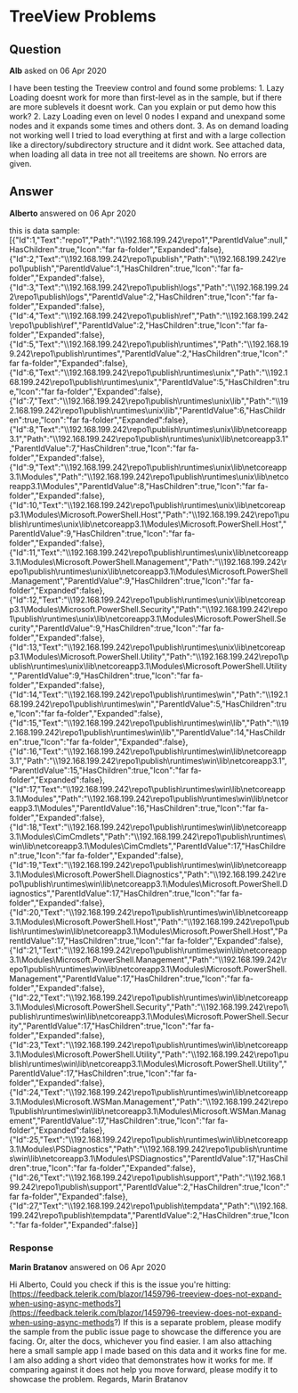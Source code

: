 # TreeView Problems

## Question

**Alb** asked on 06 Apr 2020

I have been testing the Treeview control and found some problems: 1. Lazy Loading doesnt work for more than first-level as in the sample, but if there are more sublevels it doesnt work. Can you explain or put demo how this work? 2. Lazy Loading even on level 0 nodes I expand and unexpand some nodes and it expands some times and others dont. 3. As on demand loading not working well I tried to load everything at first and with a large collection like a directory/subdirectory structure and it didnt work. See attached data, when loading all data in tree not all treeitems are shown. No errors are given.

## Answer

**Alberto** answered on 06 Apr 2020

this is data sample: [{"Id":1,"Text":"repo1","Path":"\\\\192.168.199.242\\repo1","ParentIdValue":null,"HasChildren":true,"Icon":"far fa-folder","Expanded":false},{"Id":2,"Text":"\\\\192.168.199.242\\repo1\\publish","Path":"\\\\192.168.199.242\\repo1\\publish","ParentIdValue":1,"HasChildren":true,"Icon":"far fa-folder","Expanded":false},{"Id":3,"Text":"\\\\192.168.199.242\\repo1\\publish\\logs","Path":"\\\\192.168.199.242\\repo1\\publish\\logs","ParentIdValue":2,"HasChildren":true,"Icon":"far fa-folder","Expanded":false},{"Id":4,"Text":"\\\\192.168.199.242\\repo1\\publish\\ref","Path":"\\\\192.168.199.242\\repo1\\publish\\ref","ParentIdValue":2,"HasChildren":true,"Icon":"far fa-folder","Expanded":false},{"Id":5,"Text":"\\\\192.168.199.242\\repo1\\publish\\runtimes","Path":"\\\\192.168.199.242\\repo1\\publish\\runtimes","ParentIdValue":2,"HasChildren":true,"Icon":"far fa-folder","Expanded":false},{"Id":6,"Text":"\\\\192.168.199.242\\repo1\\publish\\runtimes\\unix","Path":"\\\\192.168.199.242\\repo1\\publish\\runtimes\\unix","ParentIdValue":5,"HasChildren":true,"Icon":"far fa-folder","Expanded":false},{"Id":7,"Text":"\\\\192.168.199.242\\repo1\\publish\\runtimes\\unix\\lib","Path":"\\\\192.168.199.242\\repo1\\publish\\runtimes\\unix\\lib","ParentIdValue":6,"HasChildren":true,"Icon":"far fa-folder","Expanded":false},{"Id":8,"Text":"\\\\192.168.199.242\\repo1\\publish\\runtimes\\unix\\lib\\netcoreapp3.1","Path":"\\\\192.168.199.242\\repo1\\publish\\runtimes\\unix\\lib\\netcoreapp3.1","ParentIdValue":7,"HasChildren":true,"Icon":"far fa-folder","Expanded":false},{"Id":9,"Text":"\\\\192.168.199.242\\repo1\\publish\\runtimes\\unix\\lib\\netcoreapp3.1\\Modules","Path":"\\\\192.168.199.242\\repo1\\publish\\runtimes\\unix\\lib\\netcoreapp3.1\\Modules","ParentIdValue":8,"HasChildren":true,"Icon":"far fa-folder","Expanded":false},{"Id":10,"Text":"\\\\192.168.199.242\\repo1\\publish\\runtimes\\unix\\lib\\netcoreapp3.1\\Modules\\Microsoft.PowerShell.Host","Path":"\\\\192.168.199.242\\repo1\\publish\\runtimes\\unix\\lib\\netcoreapp3.1\\Modules\\Microsoft.PowerShell.Host","ParentIdValue":9,"HasChildren":true,"Icon":"far fa-folder","Expanded":false},{"Id":11,"Text":"\\\\192.168.199.242\\repo1\\publish\\runtimes\\unix\\lib\\netcoreapp3.1\\Modules\\Microsoft.PowerShell.Management","Path":"\\\\192.168.199.242\\repo1\\publish\\runtimes\\unix\\lib\\netcoreapp3.1\\Modules\\Microsoft.PowerShell.Management","ParentIdValue":9,"HasChildren":true,"Icon":"far fa-folder","Expanded":false},{"Id":12,"Text":"\\\\192.168.199.242\\repo1\\publish\\runtimes\\unix\\lib\\netcoreapp3.1\\Modules\\Microsoft.PowerShell.Security","Path":"\\\\192.168.199.242\\repo1\\publish\\runtimes\\unix\\lib\\netcoreapp3.1\\Modules\\Microsoft.PowerShell.Security","ParentIdValue":9,"HasChildren":true,"Icon":"far fa-folder","Expanded":false},{"Id":13,"Text":"\\\\192.168.199.242\\repo1\\publish\\runtimes\\unix\\lib\\netcoreapp3.1\\Modules\\Microsoft.PowerShell.Utility","Path":"\\\\192.168.199.242\\repo1\\publish\\runtimes\\unix\\lib\\netcoreapp3.1\\Modules\\Microsoft.PowerShell.Utility","ParentIdValue":9,"HasChildren":true,"Icon":"far fa-folder","Expanded":false},{"Id":14,"Text":"\\\\192.168.199.242\\repo1\\publish\\runtimes\\win","Path":"\\\\192.168.199.242\\repo1\\publish\\runtimes\\win","ParentIdValue":5,"HasChildren":true,"Icon":"far fa-folder","Expanded":false},{"Id":15,"Text":"\\\\192.168.199.242\\repo1\\publish\\runtimes\\win\\lib","Path":"\\\\192.168.199.242\\repo1\\publish\\runtimes\\win\\lib","ParentIdValue":14,"HasChildren":true,"Icon":"far fa-folder","Expanded":false},{"Id":16,"Text":"\\\\192.168.199.242\\repo1\\publish\\runtimes\\win\\lib\\netcoreapp3.1","Path":"\\\\192.168.199.242\\repo1\\publish\\runtimes\\win\\lib\\netcoreapp3.1","ParentIdValue":15,"HasChildren":true,"Icon":"far fa-folder","Expanded":false},{"Id":17,"Text":"\\\\192.168.199.242\\repo1\\publish\\runtimes\\win\\lib\\netcoreapp3.1\\Modules","Path":"\\\\192.168.199.242\\repo1\\publish\\runtimes\\win\\lib\\netcoreapp3.1\\Modules","ParentIdValue":16,"HasChildren":true,"Icon":"far fa-folder","Expanded":false},{"Id":18,"Text":"\\\\192.168.199.242\\repo1\\publish\\runtimes\\win\\lib\\netcoreapp3.1\\Modules\\CimCmdlets","Path":"\\\\192.168.199.242\\repo1\\publish\\runtimes\\win\\lib\\netcoreapp3.1\\Modules\\CimCmdlets","ParentIdValue":17,"HasChildren":true,"Icon":"far fa-folder","Expanded":false},{"Id":19,"Text":"\\\\192.168.199.242\\repo1\\publish\\runtimes\\win\\lib\\netcoreapp3.1\\Modules\\Microsoft.PowerShell.Diagnostics","Path":"\\\\192.168.199.242\\repo1\\publish\\runtimes\\win\\lib\\netcoreapp3.1\\Modules\\Microsoft.PowerShell.Diagnostics","ParentIdValue":17,"HasChildren":true,"Icon":"far fa-folder","Expanded":false},{"Id":20,"Text":"\\\\192.168.199.242\\repo1\\publish\\runtimes\\win\\lib\\netcoreapp3.1\\Modules\\Microsoft.PowerShell.Host","Path":"\\\\192.168.199.242\\repo1\\publish\\runtimes\\win\\lib\\netcoreapp3.1\\Modules\\Microsoft.PowerShell.Host","ParentIdValue":17,"HasChildren":true,"Icon":"far fa-folder","Expanded":false},{"Id":21,"Text":"\\\\192.168.199.242\\repo1\\publish\\runtimes\\win\\lib\\netcoreapp3.1\\Modules\\Microsoft.PowerShell.Management","Path":"\\\\192.168.199.242\\repo1\\publish\\runtimes\\win\\lib\\netcoreapp3.1\\Modules\\Microsoft.PowerShell.Management","ParentIdValue":17,"HasChildren":true,"Icon":"far fa-folder","Expanded":false},{"Id":22,"Text":"\\\\192.168.199.242\\repo1\\publish\\runtimes\\win\\lib\\netcoreapp3.1\\Modules\\Microsoft.PowerShell.Security","Path":"\\\\192.168.199.242\\repo1\\publish\\runtimes\\win\\lib\\netcoreapp3.1\\Modules\\Microsoft.PowerShell.Security","ParentIdValue":17,"HasChildren":true,"Icon":"far fa-folder","Expanded":false},{"Id":23,"Text":"\\\\192.168.199.242\\repo1\\publish\\runtimes\\win\\lib\\netcoreapp3.1\\Modules\\Microsoft.PowerShell.Utility","Path":"\\\\192.168.199.242\\repo1\\publish\\runtimes\\win\\lib\\netcoreapp3.1\\Modules\\Microsoft.PowerShell.Utility","ParentIdValue":17,"HasChildren":true,"Icon":"far fa-folder","Expanded":false},{"Id":24,"Text":"\\\\192.168.199.242\\repo1\\publish\\runtimes\\win\\lib\\netcoreapp3.1\\Modules\\Microsoft.WSMan.Management","Path":"\\\\192.168.199.242\\repo1\\publish\\runtimes\\win\\lib\\netcoreapp3.1\\Modules\\Microsoft.WSMan.Management","ParentIdValue":17,"HasChildren":true,"Icon":"far fa-folder","Expanded":false},{"Id":25,"Text":"\\\\192.168.199.242\\repo1\\publish\\runtimes\\win\\lib\\netcoreapp3.1\\Modules\\PSDiagnostics","Path":"\\\\192.168.199.242\\repo1\\publish\\runtimes\\win\\lib\\netcoreapp3.1\\Modules\\PSDiagnostics","ParentIdValue":17,"HasChildren":true,"Icon":"far fa-folder","Expanded":false},{"Id":26,"Text":"\\\\192.168.199.242\\repo1\\publish\\support","Path":"\\\\192.168.199.242\\repo1\\publish\\support","ParentIdValue":2,"HasChildren":true,"Icon":"far fa-folder","Expanded":false},{"Id":27,"Text":"\\\\192.168.199.242\\repo1\\publish\\tempdata","Path":"\\\\192.168.199.242\\repo1\\publish\\tempdata","ParentIdValue":2,"HasChildren":true,"Icon":"far fa-folder","Expanded":false}]

### Response

**Marin Bratanov** answered on 06 Apr 2020

Hi Alberto, Could you check if this is the issue you're hitting: [https://feedback.telerik.com/blazor/1459796-treeview-does-not-expand-when-using-async-methods?](https://feedback.telerik.com/blazor/1459796-treeview-does-not-expand-when-using-async-methods?) If this is a separate problem, please modify the sample from the public issue page to showcase the difference you are facing. Or, alter the docs, whichever you find easier. I am also attaching here a small sample app I made based on this data and it works fine for me. I am also adding a short video that demonstrates how it works for me. If comparing against it does not help you move forward, please modify it to showcase the problem. Regards, Marin Bratanov
